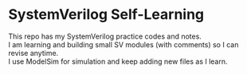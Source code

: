 # SystemVerilog Self-Learning

This repo has my SystemVerilog practice codes and notes.  
I am learning and building small SV modules (with comments) so I can revise anytime.  
I use ModelSim for simulation and keep adding new files as I learn.
